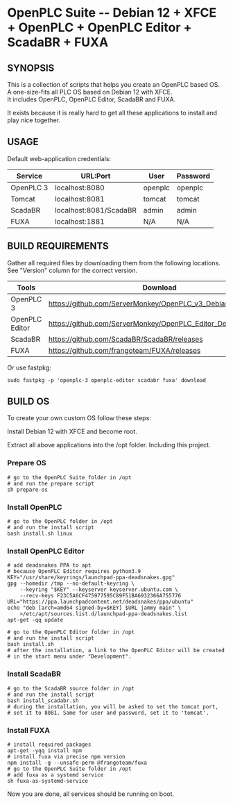 OpenPLC Suite -- Debian 12 + XFCE + OpenPLC + OpenPLC Editor + ScadaBR + FUXA
=============================================

## SYNOPSIS

This is a collection of scripts that helps you create an OpenPLC based OS.  
A one-size-fits all PLC OS based on Debian 12 with XFCE.  
It includes OpenPLC, OpenPLC Editor, ScadaBR and FUXA.

It exists because it is really hard to get all these applications to install
and play nice together.

## USAGE

Default web-application credentials:

| Service   | URL:Port               | User    | Password |
|-----------|------------------------|---------|----------|
| OpenPLC 3 | localhost:8080         | openplc | openplc  |
| Tomcat    | localhost:8081         | tomcat  | tomcat   | 
| ScadaBR   | localhost:8081/ScadaBR | admin   | admin    |
| FUXA      | localhost:1881         | N/A     | N/A      | 

## BUILD REQUIREMENTS

Gather all required files by downloading them from the following locations.  
See "Version" column for the correct version.

| Tools          | Download                                                       | Version |
|----------------|----------------------------------------------------------------|---------|
| OpenPLC 3      | https://github.com/ServerMonkey/OpenPLC_v3_Debian/releases     | 240610  |
| OpenPLC Editor | https://github.com/ServerMonkey/OpenPLC_Editor_Debian/releases | 240610  |
| ScadaBR        | https://github.com/ScadaBR/ScadaBR/releases                    | 1.2     |
| FUXA           | https://github.com/frangoteam/FUXA/releases                    | 1.1.119 |

Or use fastpkg:

    sudo fastpkg -p 'openplc-3 openplc-editor scadabr fuxa' download

## BUILD OS

To create your own custom OS follow these steps:

Install Debian 12 with XFCE and become root.

Extract all above applications into the /opt folder. Including this project.

### Prepare OS

    # go to the OpenPLC Suite folder in /opt
    # and run the prepare script
    sh prepare-os

### Install OpenPLC

    # go to the OpenPLC folder in /opt
    # and run the install script
    bash install.sh linux

### Install OpenPLC Editor

    # add deadsnakes PPA to apt
    # because OpenPLC Editor requires python3.9
    KEY="/usr/share/keyrings/launchpad-ppa-deadsnakes.gpg"
    gpg --homedir /tmp --no-default-keyring \
        --keyring "$KEY" --keyserver keyserver.ubuntu.com \
        --recv-keys F23C5A6CF475977595C89F51BA6932366A755776
    URL="https://ppa.launchpadcontent.net/deadsnakes/ppa/ubuntu"
    echo "deb [arch=amd64 signed-by=$KEY] $URL jammy main" \
        >/etc/apt/sources.list.d/launchpad-ppa-deadsnakes.list
    apt-get -qq update

    # go to the OpenPLC Editor folder in /opt
    # and run the install script
    bash install.sh
    # after the installation, a link to the OpenPLC Editor will be created
    # in the start menu under "Development".

### Install ScadaBR

    # go to the ScadaBR source folder in /opt
    # and run the install script
    bash install_scadabr.sh
    # during the installation, you will be asked to set the tomcat port,
    # set it to 8081. Same for user and password, set it to 'tomcat'.

### Install FUXA

    # install required packages
    apt-get -yqq install npm
    # install fuxa via precise npm version
    npm install -g --unsafe-perm @frangoteam/fuxa
    # go to the OpenPLC Suite folder in /opt
    # add fuxa as a systemd service
    sh fuxa-as-systemd-service

Now you are done, all services should be running on boot.

